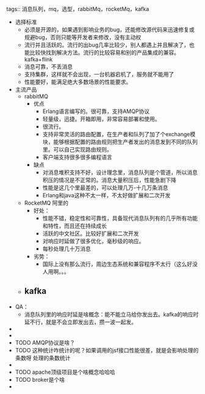 tags:: 消息队列，mq，选型，rabbitMq，rocketMq，kafka

- 选择标准
	- 必须是开源的，如果遇到影响业务的bug，还能修改源代码来迅速修复或规避bug，否则只能等开发者来修改，没有主动权
	- 流行并且活跃的。流行的出bug几率比较少，别人都遇上并且解决了，也能比较快找到解决方法。流行的比较容易和别的产品集成的兼容。kafka+flink
	- 消息可靠，不丢消息
	- 支持集群，这样就不会出现，一台机器宕机了，服务就不能用了
	- 性能要好，能满足绝大多数场景的性能要求。
- 主流产品
	- rabbitMQ
		- 优点
			- Erlang语言编写的。很可靠，支持AMQP协议
			- 轻量级，迅捷。开箱即用，非常容易部署和使用。
			- 很流行。
			- 支持非常灵活的路由配置，在生产者和队列了加了个exchange模块，能够根据配置的路由规则把生产者发出的消息发到不同的队列里。可以自己实现路由规则。
			- 客户端支持很多很多编程语言
		- 缺点
			- 对消息堆积支持不好，设计理念里，消息队列是个管道，所以消息积压的情况是不正常的。消息大量积压后，性能急剧下降
			- 性能是这几个里最差的，可以处理几万-十几万条消息
			- Erlang和java这种不太一样，不太好做扩展和二次开发
	- RocketMQ 阿里的
		- 好处：
			- 性能不错，稳定性和可靠性，具备现代消息队列有的几乎所有功能和特性，而且还在持续成长
			- 活跃的中文社区。比较好扩展和二次开发
			- 对响应时延做了很多优化，毫秒级的响应。
			- 每秒处理几十万消息
		- 劣势：
			- 国际上没有那么流行，周边生态系统和兼容程序不太行（这么好没人用啊。。。
	- kafka
		-
- QA：
	- 消息队列里的响应时延是啥概念：能不能立马给你发出去。kafka的响应时延不行，就是不会立即发出去，攒一波一起发。
-
-
- TODO AMQP协议是啥？
- TODO 这种统计咋统计的呢？如果调用的jsf接口性能很差，就是会影响处理的条数呀 处理的条数统计
-
- TODO apache顶级项目是个啥概念哈哈哈
- TODO broker是个啥
-